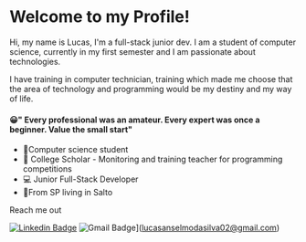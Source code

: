 # Welcome to my Profile!

Hi, my name is Lucas, I'm a full-stack junior dev.
I am a student of computer science, currently in my first semester and I am passionate about technologies.

I have training in computer technician, training which made me choose that the area of ​​technology and programming would be my destiny and my way of life.

#### 😀"  Every professional was an amateur. Every expert was once a beginner. Value the small start"

- 📕Computer science student
- 💼 College Scholar - Monitoring and training teacher for programming competitions
- 💻  Junior Full-Stack Developer
- 📍From SP living in Salto

Reach me out

[![Linkedin Badge](https://img.shields.io/badge/-Lucas%20Anselmo-6633cc?style=flat-square&logo=Linkedin&logoColor=white&link=)](https://www.linkedin.com/in/lucas-anselmo-moraes-da-silva-543636161/)
![Gmail Badge](https://img.shields.io/badge/-lucasanselmodasilva02@gmail.com-6633cc?style=flat-square&logo=Gmail&logoColor=white&link=lucasanselmodasilva02@gmail.com)](lucasanselmodasilva02@gmail.com)
